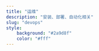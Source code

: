 ```yaml
---
title: "运维"
description: "安装、部署、自动化相关"
slug: "devops"
style:
    background: "#2a9d8f"
    color: "#fff"
---
```

